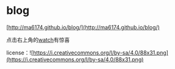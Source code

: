 blog
====

[http://ma6174.github.io/blog/](http://ma6174.github.io/blog/)

点击右上角的[watch](https://github.com/ma6174/blog/subscription)有惊喜

license：![https://i.creativecommons.org/l/by-sa/4.0/88x31.png](https://i.creativecommons.org/l/by-sa/4.0/88x31.png)
